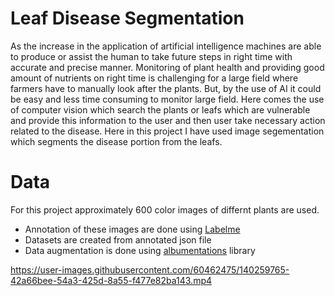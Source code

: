 # Leaf Disease Segmentation

 As the increase in the application of artificial intelligence machines are able to produce or assist the human to take future steps in right time with accurate and precise manner. Monitoring of plant health and providing good amount of nutrients on right time is challenging for a large field where farmers have to manually look after the plants. But, by the use of AI it could be easy and less time consuming to monitor large field. Here comes the use of computer vision which search the plants or leafs which are vulnerable and provide this information to the user and then user take necessary action related to the disease. Here in this project I have used image segementation which segments the disease portion from the leafs.
 
 # Data
 
 For this project approximately 600 color images of differnt plants are used.
 *  Annotation of these images are done using [Labelme](https://github.com/wkentaro/labelme)
 *  Datasets are created from annotated json file
 *  Data augmentation is done using [albumentations](https://github.com/albumentations-team/albumentations) library

https://user-images.githubusercontent.com/60462475/140259765-42a66bee-54a3-425d-8a55-f477e82ba143.mp4
